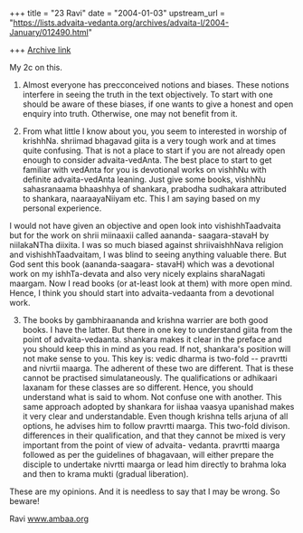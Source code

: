 +++
title = "23 Ravi"
date = "2004-01-03"
upstream_url = "https://lists.advaita-vedanta.org/archives/advaita-l/2004-January/012490.html"

+++
[Archive link](https://lists.advaita-vedanta.org/archives/advaita-l/2004-January/012490.html)

My 2c on this.

1. Almost everyone has precconceived notions and biases. These notions 
interfere in seeing the truth in the text objectively. To start with 
one should be aware of these biases, if one wants to give a honest and 
open enquiry into truth.  Otherwise, one may not benefit from it.

2. From what little I know about you, you seem to interested in worship 
of krishhNa. shriimad bhagavad giita is  a very tough work and at times 
quite confusing. That is not a place to start if you are not already 
open enough to consider advaita-vedAnta. The best place to start to get 
familiar with vedAnta for you is devotional works on vishhNu with 
definite advaita-vedAnta leaning. Just give some books, vishhNu 
sahasranaama bhaashhya of shankara, prabodha sudhakara attributed to 
shankara, naaraayaNiiyam etc.  This I am saying based on my personal 
experience.

I would not have given an objective and open look into 
vishishhTaadvaita but for the work on shrii miinaaxii called aananda-
saagara-stavaH by niilakaNTha diixita. I was so much biased against 
shriivaishhNava religion and vishishhTaadvaitam, I was blind to seeing 
anything valuable there. But God sent this book (aananda-saagara-
stavaH) which was a devotional work on my ishhTa-devata and also very 
nicely explains sharaNagati maargam. Now I read books (or at-least look 
at them) with more open mind. Hence, I think you should start into 
advaita-vedaanta from a devotional work. 


3. The books by gambhiraananda and krishna warrier are both good books. 
I have the latter. But there in one key to understand giita from the 
point of advaita-vedaanta. shankara makes it clear in the preface and 
you should keep this in mind as you read. If not, shankara's position 
will not make sense to you.  This key is: vedic dharma is two-fold -- 
pravrtti and nivrtii maarga. The adherent of these two are different. 
That is these cannot be practised simulataneously. The qualifications 
or adhikaari laxanam for these classes are so different. Hence, you 
should understand what is said to whom. Not confuse one with another. 
This same approach adopted by shankara for iishaa vaasya upanishad 
makes it very clear and understandable.  Even though krishna  tells 
arjuna of all options, he advises him to follow pravrtti maarga.  This 
two-fold divison. differences in their qualification, and that they 
cannot be mixed is very important from the point of view of advaita-
vedanta. pravrtti maarga followed as per the guidelines of bhagavaan, 
will either prepare the disciple to undertake nivrtti maarga  or lead 
him directly to brahma loka and then to krama mukti (gradual 
liberation). 

These are my opinions. And it is needless to say that I may be wrong. 
So beware!


Ravi
www.ambaa.org 


